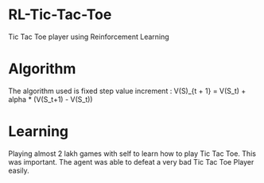 # RL-Tic-Tac-Toe
Tic Tac Toe player using Reinforcement Learning 

# Algorithm 
The algorithm used is fixed step value increment : V(S)_{t + 1} = V(S_t) + alpha * (V(S_t+1) - V(S_t)) 

# Learning
Playing almost 2 lakh games with self to learn how to play Tic Tac Toe. This was important. The agent was able to defeat a very bad Tic Tac Toe Player easily. 
